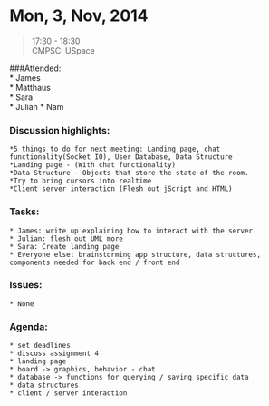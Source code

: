 # Mon, 3, Nov, 2014  
> 17:30 - 18:30  
> CMPSCI USpace  

###Attended:  
	* James  
	* Matthaus  
	* Sara  
	* Julian 
	* Nam  

### Discussion highlights:  
	*5 things to do for next meeting: Landing page, chat functionality(Socket IO), User Database, Data Structure
	*Landing page - (With chat functionality)
	*Data Structure - Objects that store the state of the room. 
	*Try to bring cursors into realtime
	*Client server interaction (Flesh out jScript and HTML)
	
### Tasks:  
	* James: write up explaining how to interact with the server
	* Julian: flesh out UML more
	* Sara: Create landing page
	* Everyone else: brainstorming app structure, data structures, components needed for back end / front end  
	
### Issues:  
	* None  

### Agenda:  
	* set deadlines
	* discuss assignment 4
	* landing page
	* board -> graphics, behavior - chat
	* database -> functions for querying / saving specific data
	* data structures
	* client / server interaction
